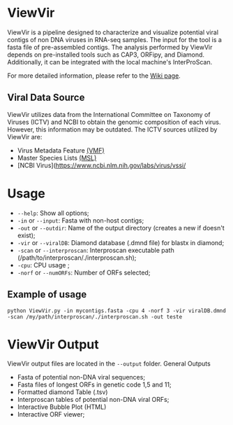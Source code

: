 # ViewVir

ViewVir is a pipeline designed to characterize and visualize potential viral contigs of non DNA viruses in RNA-seq samples. The input for the tool is a fasta file of pre-assembled contigs. The analysis performed by ViewVir depends on pre-installed tools such as CAP3, ORFipy, and Diamond. Additionally, it can be integrated with the local machine's InterProScan.

For more detailed information, please refer to the [Wiki page](https://github.com/gabrielvpina/ViewVir/wiki).

## Viral Data Source
ViewVir utilizes data from the International Committee on Taxonomy of Viruses (ICTV) and NCBI to obtain the genomic composition of each virus. However, this information may be outdated. The ICTV sources utilized by ViewVir are:
- Virus Metadata Feature [(VMF)](https://ictv.global/vmf)
- Master Species Lists [(MSL)](https://ictv.global/msl)
- [NCBI Virus](https://www.ncbi.nlm.nih.gov/labs/virus/vssi/

# Usage
- `--help`: Show all options;
- `-in` or `--input`: Fasta with non-host contigs;
- `-out` or `--outdir`: Name of the output directory (creates a new if doesn't exist);
- `-vir` or `--viralDB`: Diamond database (.dmnd file) for blastx in diamond;
- `-scan` or `--interproscan`: Interproscan executable path (/path/to/interproscan/./interproscan.sh);
- `-cpu`: CPU usage <int>;
- `-norf` or `--numORFs`: <int> Number of ORFs selected;

## Example of usage

```
python ViewVir.py -in mycontigs.fasta -cpu 4 -norf 3 -vir viralDB.dmnd -scan /my/path/interproscan/./interproscan.sh -out teste

```
# ViewVir Output
ViewVir output files are located in the `--output` folder.
General Outputs
- Fasta of potential non-DNA viral sequences;
- Fasta files of longest ORFs in genetic code 1,5 and 11;
- Formatted diamond Table (.tsv)
- Interproscan tables of potential non-DNA viral ORFs;
- Interactive Bubble Plot (HTML)
- Interactive ORF viewer;

